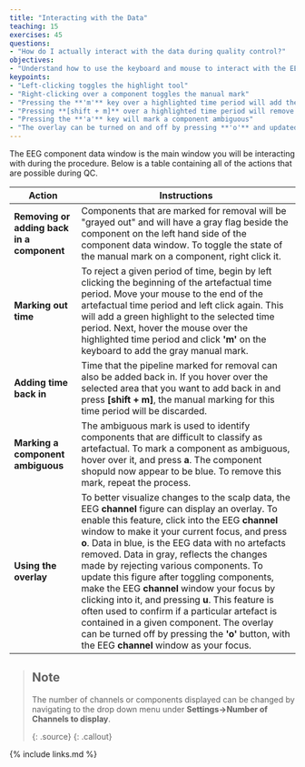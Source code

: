 ```yaml
---
title: "Interacting with the Data"
teaching: 15
exercises: 45
questions:
- "How do I actually interact with the data during quality control?"
objectives:
- "Understand how to use the keyboard and mouse to interact with the EEG scroll plots to flag and unflag components and periods of time."
keypoints:
- "Left-clicking toggles the highlight tool"
- "Right-clicking over a component toggles the manual mark"
- "Pressing the **'m'** key over a highlighted time period will add the manual mark"
- "Pressing **[shift + m]** over a highlighted time period will remove the manual mark"
- "Pressing the **'a'** key will mark a component ambiguous"
- "The overlay can be turned on and off by pressing **'o'** and updated by pressing **'u'**"
---
```


The EEG component data window is the main window you will be interacting with during the procedure. Below is a table containing all of the actions that are possible during QC.

| Action | Instructions |
| --------- | ------------|
| **Removing or adding back in a component** | Components that are marked for removal will be "grayed out" and will have a gray flag beside the component on the left hand side of the component data window. To toggle the state of the manual mark on a component, right click it. |
| **Marking out time** | To reject a given period of time, begin by left clicking the beginning of the artefactual time period. Move your mouse to the end of the artefactual time period and left click again. This will add a green highlight to the selected time period. Next, hover the mouse over the highlighted time period and click **'m'** on the keyboard to add the gray manual mark. |
|  **Adding time back in** | Time that the pipeline marked for removal can also be added back in. If you hover over the selected area that you want to add back in and press **[shift + m]**, the manual marking for this time period will be discarded. |
| **Marking a component ambiguous** | The ambiguous mark is used to identify components that are difficult to classify as artefactual. To mark a component as ambiguous, hover over it, and press **a**. The component shopuld now appear to be blue. To remove this mark, repeat the process. |
| **Using the overlay** | To better visualize changes to the scalp data, the EEG **channel** figure can display an overlay. To enable this feature, click into the EEG **channel** window to make it your current focus, and press **o**. Data in blue, is the EEG data with no artefacts removed. Data in gray, reflects the changes made by rejecting various components. To update this figure after toggling components, make the EEG **channel** window your focus by clicking into it, and pressing **u**. This feature is often used to confirm if a particular artefact is contained in a given component. The overlay can be turned off by pressing the **'o'** button, with the EEG **channel** window as your focus. |

> ## Note
> The number of channels or components displayed can be changed by navigating to the drop down menu under **Settings->Number of Channels to display**.
>
> {: .source}
{: .callout}

{% include links.md %}

